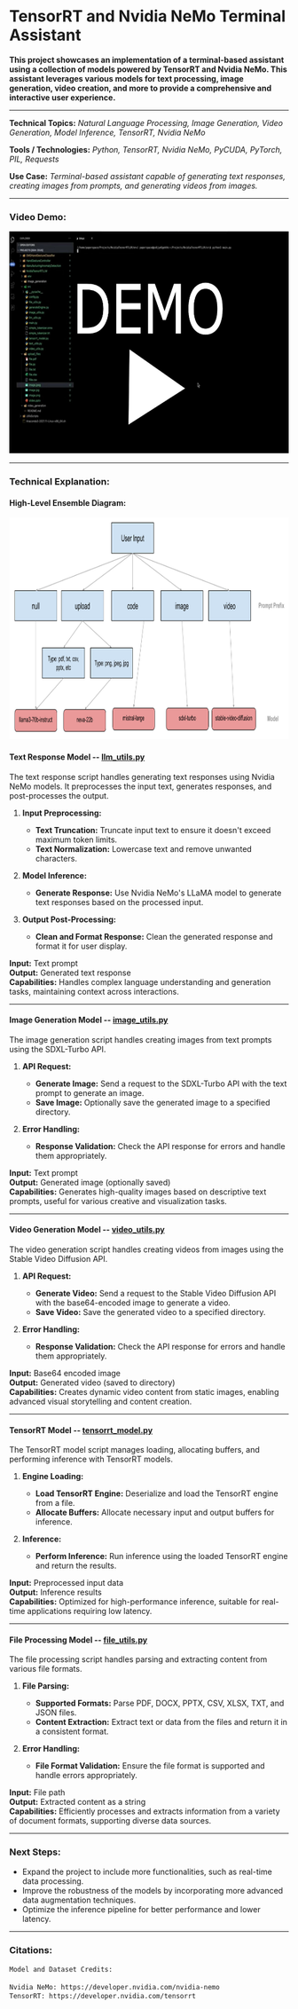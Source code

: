 # TensorRT and Nvidia NeMo Terminal Assistant

**This project showcases an implementation of a terminal-based assistant using a collection of models powered by TensorRT and Nvidia NeMo. This assistant leverages various models for text processing, image generation, video creation, and more to provide a comprehensive and interactive user experience.**

---

**Technical Topics:** *Natural Language Processing, Image Generation, Video Generation, Model Inference, TensorRT, Nvidia NeMo*

**Tools / Technologies:** *Python, TensorRT, Nvidia NeMo, PyCUDA, PyTorch, PIL, Requests*

**Use Case:** *Terminal-based assistant capable of generating text responses, creating images from prompts, and generating videos from images.*

---

### Video Demo:

<a href="https://www.youtube.com/watch?v=13iVZZUfDa8">
    <img src="assets/demo.png" alt="Demo Image" width="600" height="400">
</a>

---

### Technical Explanation:

#### High-Level Ensemble Diagram:

<a>
    <img src="assets/Ensemble.png" alt="Ensemble Image" width="800" height="400">
</a>

#### Text Response Model -- [llm_utils.py](https://github.com/harshp30/TensorRTNeMoAssistantEnsemble/blob/main/src/llm_utils.py)

The text response script handles generating text responses using Nvidia NeMo models. It preprocesses the input text, generates responses, and post-processes the output.

1. **Input Preprocessing:**
   - **Text Truncation:** Truncate input text to ensure it doesn't exceed maximum token limits.
   - **Text Normalization:** Lowercase text and remove unwanted characters.

2. **Model Inference:**
   - **Generate Response:** Use Nvidia NeMo's LLaMA model to generate text responses based on the processed input.

3. **Output Post-Processing:**
   - **Clean and Format Response:** Clean the generated response and format it for user display.

**Input:** Text prompt  
**Output:** Generated text response  
**Capabilities:** Handles complex language understanding and generation tasks, maintaining context across interactions.

---

#### Image Generation Model -- [image_utils.py](https://github.com/harshp30/TensorRTNeMoAssistantEnsemble/blob/main/src/image_utils.py)

The image generation script handles creating images from text prompts using the SDXL-Turbo API.

1. **API Request:**
   - **Generate Image:** Send a request to the SDXL-Turbo API with the text prompt to generate an image.
   - **Save Image:** Optionally save the generated image to a specified directory.

2. **Error Handling:**
   - **Response Validation:** Check the API response for errors and handle them appropriately.

**Input:** Text prompt  
**Output:** Generated image (optionally saved)  
**Capabilities:** Generates high-quality images based on descriptive text prompts, useful for various creative and visualization tasks.

---

#### Video Generation Model -- [video_utils.py](https://github.com/harshp30/TensorRTNeMoAssistantEnsemble/blob/main/src/video_utils.py)

The video generation script handles creating videos from images using the Stable Video Diffusion API.

1. **API Request:**
   - **Generate Video:** Send a request to the Stable Video Diffusion API with the base64-encoded image to generate a video.
   - **Save Video:** Save the generated video to a specified directory.

2. **Error Handling:**
   - **Response Validation:** Check the API response for errors and handle them appropriately.

**Input:** Base64 encoded image  
**Output:** Generated video (saved to directory)  
**Capabilities:** Creates dynamic video content from static images, enabling advanced visual storytelling and content creation.

---

#### TensorRT Model -- [tensorrt_model.py](https://github.com/harshp30/TensorRTNeMoAssistantEnsemble/blob/main/src/tensorrt_model.py)

The TensorRT model script manages loading, allocating buffers, and performing inference with TensorRT models.

1. **Engine Loading:**
   - **Load TensorRT Engine:** Deserialize and load the TensorRT engine from a file.
   - **Allocate Buffers:** Allocate necessary input and output buffers for inference.

2. **Inference:**
   - **Perform Inference:** Run inference using the loaded TensorRT engine and return the results.

**Input:** Preprocessed input data  
**Output:** Inference results  
**Capabilities:** Optimized for high-performance inference, suitable for real-time applications requiring low latency.

---

#### File Processing Model -- [file_utils.py](https://github.com/harshp30/TensorRTNeMoAssistantEnsemble/blob/main/src/file_utils.py)

The file processing script handles parsing and extracting content from various file formats.

1. **File Parsing:**
   - **Supported Formats:** Parse PDF, DOCX, PPTX, CSV, XLSX, TXT, and JSON files.
   - **Content Extraction:** Extract text or data from the files and return it in a consistent format.

2. **Error Handling:**
   - **File Format Validation:** Ensure the file format is supported and handle errors appropriately.

**Input:** File path  
**Output:** Extracted content as a string  
**Capabilities:** Efficiently processes and extracts information from a variety of document formats, supporting diverse data sources.

---

### Next Steps:

- Expand the project to include more functionalities, such as real-time data processing.
- Improve the robustness of the models by incorporating more advanced data augmentation techniques.
- Optimize the inference pipeline for better performance and lower latency.

---

### Citations:

```
Model and Dataset Credits:

Nvidia NeMo: https://developer.nvidia.com/nvidia-nemo
TensorRT: https://developer.nvidia.com/tensorrt
```
